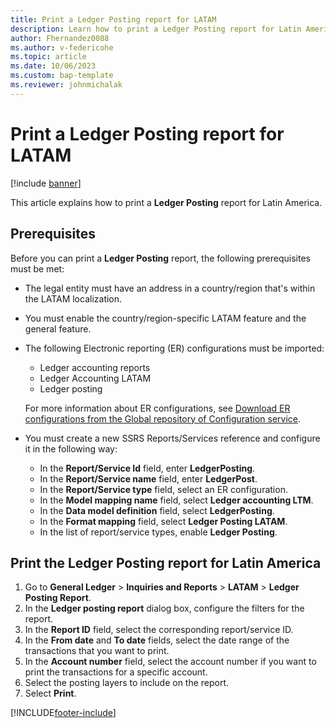 ```yaml
---
title: Print a Ledger Posting report for LATAM
description: Learn how to print a Ledger Posting report for Latin America, including prerequisites and a process for printing a ledger posting report.
author: Fhernandez0088
ms.author: v-federicohe
ms.topic: article
ms.date: 10/06/2023
ms.custom: bap-template
ms.reviewer: johnmichalak
---
```


# Print a Ledger Posting report for LATAM

[!include [banner](../../includes/banner.md)]

This article explains how to print a **Ledger Posting** report for Latin America.

## Prerequisites

Before you can print a **Ledger Posting** report, the following prerequisites must be met:

- The legal entity must have an address in a country/region that's within the LATAM localization.
- You must enable the country/region-specific LATAM feature and the general feature.
- The following Electronic reporting (ER) configurations must be imported:

    - Ledger accounting reports
    - Ledger Accounting LATAM
    - Ledger posting

    For more information about ER configurations, see [Download ER configurations from the Global repository of Configuration service](../../../fin-ops-core/dev-itpro/analytics/er-download-configurations-global-repo.md).

- You must create a new SSRS Reports/Services reference and configure it in the following way:

    - In the **Report/Service Id** field, enter **LedgerPosting**.
    - In the **Report/Service name** field, enter **LedgerPost**.
    - In the **Report/Service type** field, select an ER configuration.
    - In the **Model mapping name** field, select **Ledger accounting LTM**.
    - In the **Data model definition** field, select **LedgerPosting**.
    - In the **Format mapping** field, select **Ledger Posting LATAM**.
    - In the list of report/service types, enable **Ledger Posting**.

## Print the Ledger Posting report for Latin America

1. Go to **General Ledger** \> **Inquiries and Reports** \> **LATAM** \> **Ledger Posting Report**.
2. In the **Ledger posting report** dialog box, configure the filters for the report.
3. In the **Report ID** field, select the corresponding report/service ID.
4. In the **From date** and **To date** fields, select the date range of the transactions that you want to print.
5. In the **Account number** field, select the account number if you want to print the transactions for a specific account.
6. Select the posting layers to include on the report.
7. Select **Print**.

[!INCLUDE[footer-include](../../../includes/footer-banner.md)]
